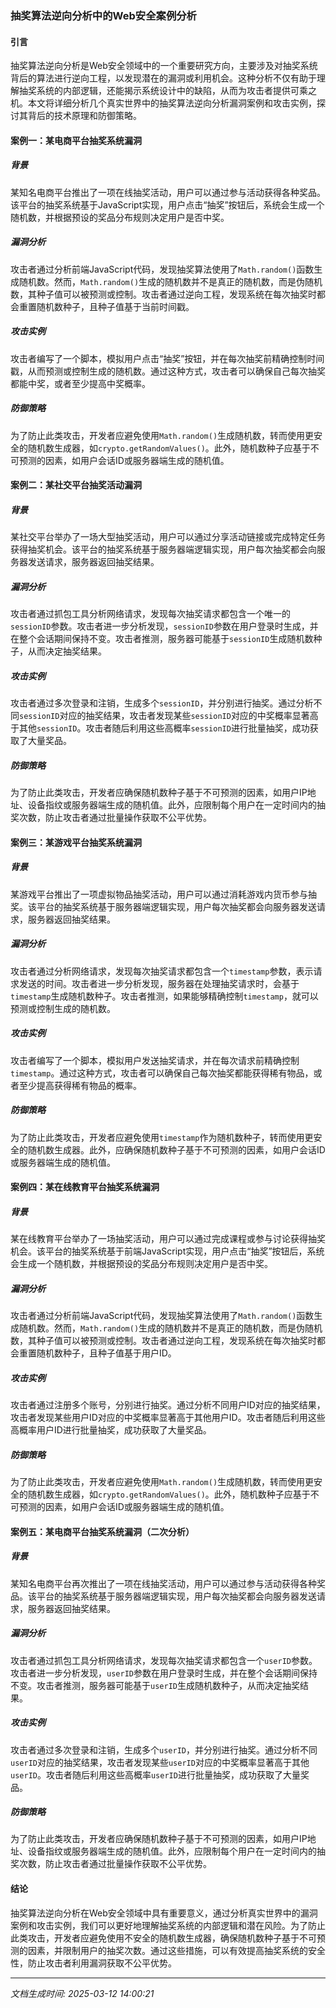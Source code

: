 ### 抽奖算法逆向分析中的Web安全案例分析

#### 引言

抽奖算法逆向分析是Web安全领域中的一个重要研究方向，主要涉及对抽奖系统背后的算法进行逆向工程，以发现潜在的漏洞或利用机会。这种分析不仅有助于理解抽奖系统的内部逻辑，还能揭示系统设计中的缺陷，从而为攻击者提供可乘之机。本文将详细分析几个真实世界中的抽奖算法逆向分析漏洞案例和攻击实例，探讨其背后的技术原理和防御策略。

#### 案例一：某电商平台抽奖系统漏洞

##### 背景

某知名电商平台推出了一项在线抽奖活动，用户可以通过参与活动获得各种奖品。该平台的抽奖系统基于JavaScript实现，用户点击“抽奖”按钮后，系统会生成一个随机数，并根据预设的奖品分布规则决定用户是否中奖。

##### 漏洞分析

攻击者通过分析前端JavaScript代码，发现抽奖算法使用了`Math.random()`函数生成随机数。然而，`Math.random()`生成的随机数并不是真正的随机数，而是伪随机数，其种子值可以被预测或控制。攻击者通过逆向工程，发现系统在每次抽奖时都会重置随机数种子，且种子值基于当前时间戳。

##### 攻击实例

攻击者编写了一个脚本，模拟用户点击“抽奖”按钮，并在每次抽奖前精确控制时间戳，从而预测或控制生成的随机数。通过这种方式，攻击者可以确保自己每次抽奖都能中奖，或者至少提高中奖概率。

##### 防御策略

为了防止此类攻击，开发者应避免使用`Math.random()`生成随机数，转而使用更安全的随机数生成器，如`crypto.getRandomValues()`。此外，随机数种子应基于不可预测的因素，如用户会话ID或服务器端生成的随机值。

#### 案例二：某社交平台抽奖活动漏洞

##### 背景

某社交平台举办了一场大型抽奖活动，用户可以通过分享活动链接或完成特定任务获得抽奖机会。该平台的抽奖系统基于服务器端逻辑实现，用户每次抽奖都会向服务器发送请求，服务器返回抽奖结果。

##### 漏洞分析

攻击者通过抓包工具分析网络请求，发现每次抽奖请求都包含一个唯一的`sessionID`参数。攻击者进一步分析发现，`sessionID`参数在用户登录时生成，并在整个会话期间保持不变。攻击者推测，服务器可能基于`sessionID`生成随机数种子，从而决定抽奖结果。

##### 攻击实例

攻击者通过多次登录和注销，生成多个`sessionID`，并分别进行抽奖。通过分析不同`sessionID`对应的抽奖结果，攻击者发现某些`sessionID`对应的中奖概率显著高于其他`sessionID`。攻击者随后利用这些高概率`sessionID`进行批量抽奖，成功获取了大量奖品。

##### 防御策略

为了防止此类攻击，开发者应确保随机数种子基于不可预测的因素，如用户IP地址、设备指纹或服务器端生成的随机值。此外，应限制每个用户在一定时间内的抽奖次数，防止攻击者通过批量操作获取不公平优势。

#### 案例三：某游戏平台抽奖系统漏洞

##### 背景

某游戏平台推出了一项虚拟物品抽奖活动，用户可以通过消耗游戏内货币参与抽奖。该平台的抽奖系统基于服务器端逻辑实现，用户每次抽奖都会向服务器发送请求，服务器返回抽奖结果。

##### 漏洞分析

攻击者通过分析网络请求，发现每次抽奖请求都包含一个`timestamp`参数，表示请求发送的时间。攻击者进一步分析发现，服务器在处理抽奖请求时，会基于`timestamp`生成随机数种子。攻击者推测，如果能够精确控制`timestamp`，就可以预测或控制生成的随机数。

##### 攻击实例

攻击者编写了一个脚本，模拟用户发送抽奖请求，并在每次请求前精确控制`timestamp`。通过这种方式，攻击者可以确保自己每次抽奖都能获得稀有物品，或者至少提高获得稀有物品的概率。

##### 防御策略

为了防止此类攻击，开发者应避免使用`timestamp`作为随机数种子，转而使用更安全的随机数生成器。此外，应确保随机数种子基于不可预测的因素，如用户会话ID或服务器端生成的随机值。

#### 案例四：某在线教育平台抽奖系统漏洞

##### 背景

某在线教育平台举办了一场抽奖活动，用户可以通过完成课程或参与讨论获得抽奖机会。该平台的抽奖系统基于前端JavaScript实现，用户点击“抽奖”按钮后，系统会生成一个随机数，并根据预设的奖品分布规则决定用户是否中奖。

##### 漏洞分析

攻击者通过分析前端JavaScript代码，发现抽奖算法使用了`Math.random()`函数生成随机数。然而，`Math.random()`生成的随机数并不是真正的随机数，而是伪随机数，其种子值可以被预测或控制。攻击者通过逆向工程，发现系统在每次抽奖时都会重置随机数种子，且种子值基于用户ID。

##### 攻击实例

攻击者通过注册多个账号，分别进行抽奖。通过分析不同用户ID对应的抽奖结果，攻击者发现某些用户ID对应的中奖概率显著高于其他用户ID。攻击者随后利用这些高概率用户ID进行批量抽奖，成功获取了大量奖品。

##### 防御策略

为了防止此类攻击，开发者应避免使用`Math.random()`生成随机数，转而使用更安全的随机数生成器，如`crypto.getRandomValues()`。此外，随机数种子应基于不可预测的因素，如用户会话ID或服务器端生成的随机值。

#### 案例五：某电商平台抽奖系统漏洞（二次分析）

##### 背景

某知名电商平台再次推出了一项在线抽奖活动，用户可以通过参与活动获得各种奖品。该平台的抽奖系统基于服务器端逻辑实现，用户每次抽奖都会向服务器发送请求，服务器返回抽奖结果。

##### 漏洞分析

攻击者通过抓包工具分析网络请求，发现每次抽奖请求都包含一个`userID`参数。攻击者进一步分析发现，`userID`参数在用户登录时生成，并在整个会话期间保持不变。攻击者推测，服务器可能基于`userID`生成随机数种子，从而决定抽奖结果。

##### 攻击实例

攻击者通过多次登录和注销，生成多个`userID`，并分别进行抽奖。通过分析不同`userID`对应的抽奖结果，攻击者发现某些`userID`对应的中奖概率显著高于其他`userID`。攻击者随后利用这些高概率`userID`进行批量抽奖，成功获取了大量奖品。

##### 防御策略

为了防止此类攻击，开发者应确保随机数种子基于不可预测的因素，如用户IP地址、设备指纹或服务器端生成的随机值。此外，应限制每个用户在一定时间内的抽奖次数，防止攻击者通过批量操作获取不公平优势。

#### 结论

抽奖算法逆向分析在Web安全领域中具有重要意义，通过分析真实世界中的漏洞案例和攻击实例，我们可以更好地理解抽奖系统的内部逻辑和潜在风险。为了防止此类攻击，开发者应避免使用不安全的随机数生成器，确保随机数种子基于不可预测的因素，并限制用户的抽奖次数。通过这些措施，可以有效提高抽奖系统的安全性，防止攻击者利用漏洞获取不公平优势。

---

*文档生成时间: 2025-03-12 14:00:21*



















